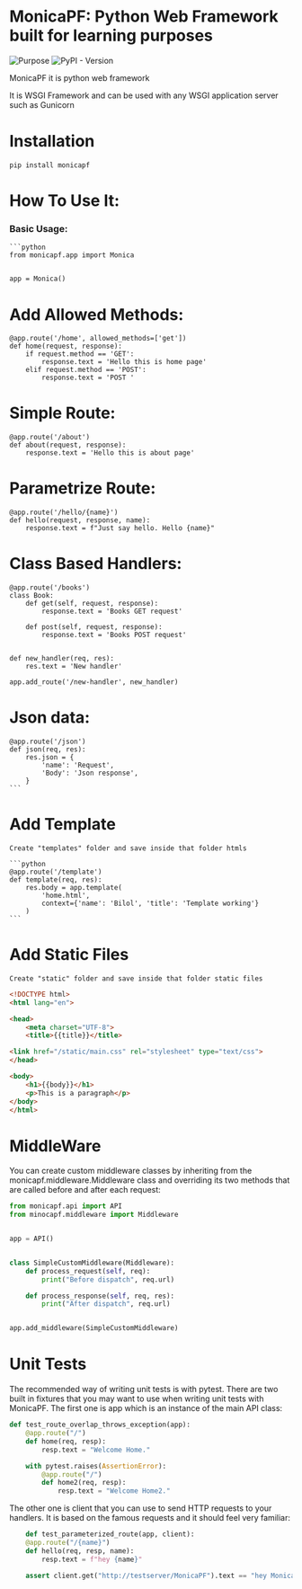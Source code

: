 # MonicaPF: Python Web Framework built for learning purposes


![Purpose](https://img.shields.io/badge/:learning-green)
![PyPI - Version](https://img.shields.io/pypi/v/:monicapf)


MonicaPF it is python web framework

It is WSGI Framework and can be used with any WSGI application server such as Gunicorn


# Installation
```shell
pip install monicapf
```

# How To Use It:


### Basic Usage:

    ```python
    from monicapf.app import Monica


    app = Monica()      


# Add Allowed Methods:
    @app.route('/home', allowed_methods=['get'])
    def home(request, response):
        if request.method == 'GET':
            response.text = 'Hello this is home page'
        elif request.method == 'POST':
            response.text = 'POST '


# Simple Route:
    @app.route('/about')
    def about(request, response):
        response.text = 'Hello this is about page'    
        

# Parametrize Route:
    @app.route('/hello/{name}')
    def hello(request, response, name):
        response.text = f"Just say hello. Hello {name}"    


# Class Based Handlers:
    @app.route('/books')
    class Book:
        def get(self, request, response):
            response.text = 'Books GET request'

        def post(self, request, response):
            response.text = 'Books POST request'


    def new_handler(req, res):
        res.text = 'New handler'

    app.add_route('/new-handler', new_handler)




# Json data:
    @app.route('/json')
    def json(req, res):
        res.json = {
            'name': 'Request',
            'Body': 'Json response',
        }
    ```

# Add Template
    Create "templates" folder and save inside that folder htmls

    ```python
    @app.route('/template')
    def template(req, res):
        res.body = app.template(
            'home.html',
            context={'name': 'Bilol', 'title': 'Template working'}
        ) 
    ```       

# Add Static Files
    Create "static" folder and save inside that folder static files

    
```html
<!DOCTYPE html>
<html lang="en">

<head>
    <meta charset="UTF-8">
    <title>{{title}}</title>

<link href="/static/main.css" rel="stylesheet" type="text/css">
</head>

<body>
    <h1>{{body}}</h1>
    <p>This is a paragraph</p>
</body>
</html>
```



# MiddleWare

You can create custom middleware classes by inheriting from the monicapf.middleware.Middleware class and overriding its two methods that are called before and after each request:

```python
from monicapf.api import API
from minocapf.middleware import Middleware


app = API()


class SimpleCustomMiddleware(Middleware):
    def process_request(self, req):
        print("Before dispatch", req.url)

    def process_response(self, req, res):
        print("After dispatch", req.url)


app.add_middleware(SimpleCustomMiddleware)
```


# Unit Tests

The recommended way of writing unit tests is with pytest. There are two built in fixtures that you may want to use when writing unit tests with MonicaPF. The first one is app which is an instance of the main API class:

```python
def test_route_overlap_throws_exception(app):
    @app.route("/")
    def home(req, resp):
        resp.text = "Welcome Home."

    with pytest.raises(AssertionError):
        @app.route("/")
        def home2(req, resp):
            resp.text = "Welcome Home2."
```

The other one is client that you can use to send HTTP requests to your handlers. It is based on the famous requests and it should feel very familiar:

```python
    def test_parameterized_route(app, client):
    @app.route("/{name}")
    def hello(req, resp, name):
        resp.text = f"hey {name}"

    assert client.get("http://testserver/MonicaPF").text == "hey MonicaPF"
```